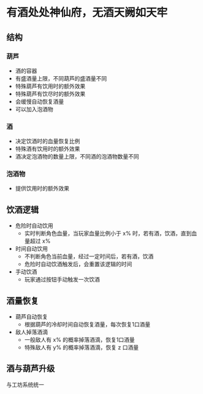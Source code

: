 # 有酒处处神仙府，无酒天阙如天牢

## 结构

### 葫芦

- 酒的容器
- 有盛酒量上限，不同葫芦的盛酒量不同
- 特殊葫芦有饮用时的额外效果
- 特殊葫芦有饮尽时的额外效果
- 会缓慢自动恢复酒量
- 可以加入泡酒物

### 酒

- 决定饮酒时的血量恢复比例
- 特殊酒有饮用时的额外效果
- 酒决定泡酒物的数量上限，不同酒的泡酒物数量不同

### 泡酒物

- 提供饮用时的额外效果

## 饮酒逻辑

- 危险时自动饮用
    - 实时判断角色血量，当玩家血量比例小于 x% 时，若有酒，饮酒，直到血量超过 x%
- 时间自动饮用
    - 不判断角色当前血量，经过一定时间后，若有酒，饮酒
    - 危险时自动饮酒触发后，会重置该逻辑的时间
- 手动饮酒
    - 玩家通过按钮手动触发一次饮酒

## 酒量恢复

- 葫芦自动恢复
  - 根据葫芦的冷却时间自动恢复酒量，每次恢复1口酒量
- 敌人掉落酒滴
  - 一般敌人有 x% 的概率掉落酒滴，恢复1口酒量
  - 特殊敌人有 y% 的概率掉落酒滴，恢复 z 口酒量

## 酒与葫芦升级

与工坊系统统一
